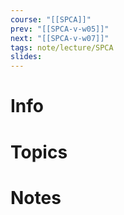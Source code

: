 ```yaml
---
course: "[[SPCA]]"
prev: "[[SPCA-v-w05]]"
next: "[[SPCA-v-w07]]"
tags: note/lecture/SPCA
slides:
---
```



# Info


# Topics


# Notes